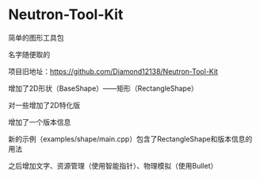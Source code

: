# Neutron-Tool-Kit

简单的图形工具包

名字随便取的

项目旧地址：https://github.com/Diamond12138/Neutron-Tool-Kit

增加了2D形状（BaseShape）——矩形（RectangleShape）

对一些增加了2D特化版

增加了一个版本信息

新的示例（examples/shape/main.cpp）包含了RectangleShape和版本信息的用法

之后增加文字、资源管理（使用智能指针）、物理模拟（使用Bullet）
